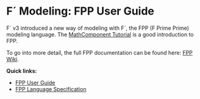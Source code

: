 # F´ Modeling: FPP User Guide

F´ v3 introduced a new way of modeling with F´, the FPP (F Prime Prime) modeling language. The [MathComponent Tutorial](../../tutorials-math-component/docs/math-component.md) is a good introduction to FPP.

To go into more detail, the full FPP documentation can be found here: [FPP Wiki](https://github.com/fprime-community/fpp/wiki).

**Quick links:**

- [FPP User Guide](https://nasa.github.io/fpp/fpp-users-guide.html)
- [FPP Language Specification](https://nasa.github.io/fpp/fpp-spec.html)
